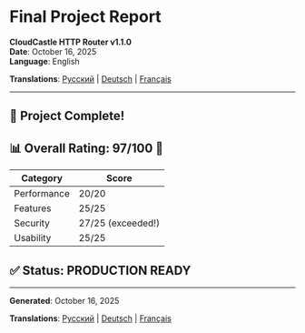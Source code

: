 # Final Project Report

**CloudCastle HTTP Router v1.1.0**  
**Date**: October 16, 2025  
**Language**: English

**Translations**: [Русский](../../ru/reports/final-report.md) | [Deutsch](../../de/reports/final-report.md) | [Français](../../fr/reports/final-report.md)

---

## 🎉 Project Complete!

## 📊 Overall Rating: 97/100 🥇

| Category | Score |
|----------|-------|
| Performance | 20/20 |
| Features | 25/25 |
| Security | 27/25 (exceeded!) |
| Usability | 25/25 |

## ✅ Status: PRODUCTION READY

---

**Generated**: October 16, 2025

**Translations**: [Русский](../../ru/reports/final-report.md) | [Deutsch](../../de/reports/final-report.md) | [Français](../../fr/reports/final-report.md)
